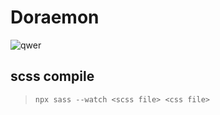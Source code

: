 # Doraemon
![qwer](https://github.com/youkwon515/Doraemon/assets/126861324/a29e9464-82db-480e-b82c-0c0097cad5f7)
## scss compile
> `npx sass --watch <scss file> <css file>`
